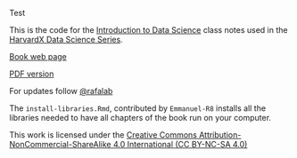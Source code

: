 Test

This is the code for the [Introduction to Data Science](https://rafalab.github.io/dsbook/) class notes used in the
 [HarvardX Data Science Series](https://www.edx.org/professional-certificate/harvardx-data-science).

[Book web page](https://rafalab.github.io/dsbook/)

[PDF version](https://leanpub.com/datasciencebook)

For updates follow
<a class="twitter-follow-button"
  href="https://twitter.com/rafalab">
 @rafalab</a>

The `install-libraries.Rmd`, contributed by `Emmanuel-R8` installs all the libraries needed to have all chapters of the book run on your computer. 

This work is licensed under the [Creative Commons Attribution-NonCommercial-ShareAlike 4.0 International (CC BY-NC-SA 4.0)](https://creativecommons.org/licenses/by-nc-sa/4.0)
